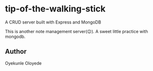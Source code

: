 # tip-of-the-walking-stick

A CRUD server built with Express and MongoDB

This is another note management server(😉). A sweet little practice with mongodb.

## Author

Oyekunle Oloyede
